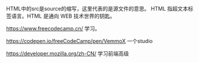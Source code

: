 HTML中的src是source的缩写，这里代表的是源文件的意思。
HTML 指超文本标签语言。HTML 是通向 WEB 技术世界的钥匙。

https://www.freecodecamp.cn/ 学习。

https://codepen.io/freeCodeCamp/pen/VemmoX 一个studio

https://developer.mozilla.org/zh-CN/ 学习前端高级
